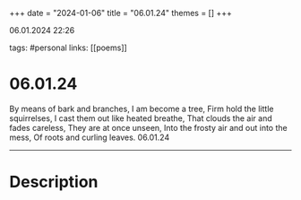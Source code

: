 +++
date = "2024-01-06"
title = "06.01.24"
themes = []
+++

06.01.2024 22:26

tags: #personal
links: [[poems]]

# 06.01.24

By means of bark and branches,
I am become a tree,
Firm hold the little squirrelses,
I cast them out like heated breathe,
That clouds the air and fades careless,
They are at once unseen,
Into the frosty air and out into the mess,
Of roots and curling leaves.
06.01.24

---

# Description

